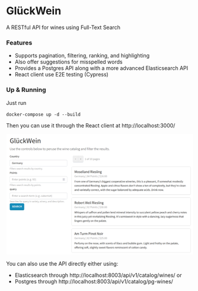 # GlückWein
A RESTful API for wines using Full-Text Search


### Features

* Supports pagination, filtering, ranking, and highlighting
* Also offer suggestions for misspelled words 
* Provides a Postgres API along with a more advanced Elasticsearch API
* React client use E2E testing (Cypress)

### Up & Running
Just run
```
docker-compose up -d --build
```

Then you can use it through the React client at http://localhost:3000/

![React client|666x430](client/public/glueckwein_DE.png)


You can also use the API directly either using:
- Elasticsearch through http://localhost:8003/api/v1/catalog/wines/  or
- Postgres through http://localhost:8003/api/v1/catalog/pg-wines/
